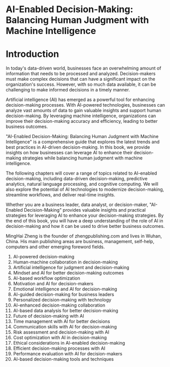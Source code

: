 # AI-Enabled Decision-Making: Balancing Human Judgment with Machine Intelligence

# Introduction

In today's data-driven world, businesses face an overwhelming amount of information that needs to be processed and analyzed. Decision-makers must make complex decisions that can have a significant impact on the organization's success. However, with so much data available, it can be challenging to make informed decisions in a timely manner.

Artificial intelligence (AI) has emerged as a powerful tool for enhancing decision-making processes. With AI-powered technologies, businesses can analyze vast amounts of data to gain valuable insights and support human decision-making. By leveraging machine intelligence, organizations can improve their decision-making accuracy and efficiency, leading to better business outcomes.

"AI-Enabled Decision-Making: Balancing Human Judgment with Machine Intelligence" is a comprehensive guide that explores the latest trends and best practices in AI-driven decision-making. In this book, we provide insights on how businesses can leverage AI to enhance their decision-making strategies while balancing human judgment with machine intelligence.

The following chapters will cover a range of topics related to AI-enabled decision-making, including data-driven decision-making, predictive analytics, natural language processing, and cognitive computing. We will also explore the potential of AI technologies to modernize decision-making, streamline workflows, and deliver real-time insights.

Whether you are a business leader, data analyst, or decision-maker, "AI-Enabled Decision-Making" provides valuable insights and practical strategies for leveraging AI to enhance your decision-making strategies. By the end of this book, you will have a deep understanding of the role of AI in decision-making and how it can be used to drive better business outcomes.

MingHai Zheng is the founder of zhengpublishing.com and lives in Wuhan, China. His main publishing areas are business, management, self-help, computers and other emerging foreword fields.



1. AI-powered decision-making
2. Human-machine collaboration in decision-making
3. Artificial intelligence for judgment and decision-making
4. Mindset and AI for better decision-making outcomes
5. AI-based workflow optimization
6. Motivation and AI for decision-makers
7. Emotional intelligence and AI for decision-making
8. AI-guided decision-making for business leaders
9. Personalized decision-making with technology
10. AI-enhanced decision-making collaboration
11. AI-based data analysis for better decision-making
12. Future of decision-making with AI
13. Time management with AI for better decisions
14. Communication skills with AI for decision-making
15. Risk assessment and decision-making with AI
16. Cost optimization with AI in decision-making
17. Ethical considerations in AI-enabled decision-making
18. Efficient decision-making processes with AI
19. Performance evaluation with AI for decision-makers
20. AI-based decision-making tools and techniques

